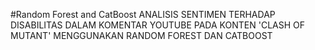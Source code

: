 #Random Forest and CatBoost
ANALISIS SENTIMEN TERHADAP DISABILITAS DALAM KOMENTAR YOUTUBE PADA KONTEN 'CLASH OF MUTANT' MENGGUNAKAN RANDOM FOREST DAN CATBOOST
